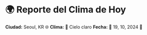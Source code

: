 # 🌍 Reporte del Clima de Hoy

**Ciudad:** Seoul, KR 🌐
**Clima:** 🌈 Cielo claro
**Fecha:** 📅 19, 10, 2024 🚀
